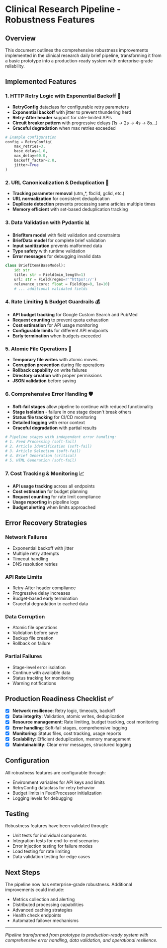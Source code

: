 # Clinical Research Pipeline - Robustness Features

## Overview
This document outlines the comprehensive robustness improvements implemented in the clinical research daily brief pipeline, transforming it from a basic prototype into a production-ready system with enterprise-grade reliability.

## Implemented Features

### 1. HTTP Retry Logic with Exponential Backoff 🔄
- **RetryConfig** dataclass for configurable retry parameters
- **Exponential backoff** with jitter to prevent thundering herd
- **Retry-After header** support for rate-limited APIs
- **Circuit breaker pattern** with progressive delays (1s → 2s → 4s → 8s...)
- **Graceful degradation** when max retries exceeded

```python
# Example configuration
config = RetryConfig(
    max_retries=3,
    base_delay=1.0,
    max_delay=60.0,
    backoff_factor=2.0,
    jitter=True
)
```

### 2. URL Canonicalization & Deduplication 🔗
- **Tracking parameter removal** (utm_*, fbclid, gclid, etc.)
- **URL normalization** for consistent deduplication
- **Duplicate detection** prevents processing same articles multiple times
- **Memory efficient** with set-based deduplication tracking

### 3. Data Validation with Pydantic 📊
- **BriefItem model** with field validation and constraints
- **BriefData model** for complete brief validation
- **Input sanitization** prevents malformed data
- **Type safety** with runtime validation
- **Error messages** for debugging invalid data

```python
class BriefItem(BaseModel):
    id: str
    title: str = Field(min_length=1)
    url: str = Field(regex=r'^https?://')
    relevance_score: float = Field(ge=0, le=10)
    # ... additional validated fields
```

### 4. Rate Limiting & Budget Guardrails 💰
- **API budget tracking** for Google Custom Search and PubMed
- **Request counting** to prevent quota exhaustion  
- **Cost estimation** for API usage monitoring
- **Configurable limits** for different API endpoints
- **Early termination** when budgets exceeded

### 5. Atomic File Operations 💾
- **Temporary file writes** with atomic moves
- **Corruption prevention** during file operations
- **Rollback capability** on write failures
- **Directory creation** with proper permissions
- **JSON validation** before saving

### 6. Comprehensive Error Handling 🛡️
- **Soft-fail stages** allow pipeline to continue with reduced functionality
- **Stage isolation** - failure in one stage doesn't break others
- **Status file tracking** for CI/CD monitoring
- **Detailed logging** with error context
- **Graceful degradation** with partial results

```python
# Pipeline stages with independent error handling:
# 1. Feed Processing (soft-fail)
# 2. Article Identification (soft-fail) 
# 3. Article Selection (soft-fail)
# 4. Brief Generation (critical)
# 5. HTML Generation (soft-fail)
```

### 7. Cost Tracking & Monitoring 📈
- **API usage tracking** across all endpoints
- **Cost estimation** for budget planning
- **Request counting** for rate limit compliance
- **Usage reporting** in pipeline logs
- **Budget alerting** when limits approached

## Error Recovery Strategies

### Network Failures
- Exponential backoff with jitter
- Multiple retry attempts
- Timeout handling
- DNS resolution retries

### API Rate Limits
- Retry-After header compliance
- Progressive delay increases
- Budget-based early termination
- Graceful degradation to cached data

### Data Corruption
- Atomic file operations
- Validation before save
- Backup file creation
- Rollback on failure

### Partial Failures
- Stage-level error isolation
- Continue with available data
- Status tracking for monitoring
- Warning notifications

## Production Readiness Checklist ✅

- [x] **Network resilience**: Retry logic, timeouts, backoff
- [x] **Data integrity**: Validation, atomic writes, deduplication
- [x] **Resource management**: Rate limiting, budget tracking, cost monitoring
- [x] **Error handling**: Soft-fail stages, comprehensive logging
- [x] **Monitoring**: Status files, cost tracking, usage reports
- [x] **Scalability**: Efficient deduplication, memory management
- [x] **Maintainability**: Clear error messages, structured logging

## Configuration

All robustness features are configurable through:
- Environment variables for API keys and limits
- RetryConfig dataclass for retry behavior
- Budget limits in FeedProcessor initialization
- Logging levels for debugging

## Testing

Robustness features have been validated through:
- Unit tests for individual components
- Integration tests for end-to-end scenarios
- Error injection testing for failure modes
- Load testing for rate limiting
- Data validation testing for edge cases

## Next Steps

The pipeline now has enterprise-grade robustness. Additional improvements could include:
- Metrics collection and alerting
- Distributed processing capabilities
- Advanced caching strategies
- Health check endpoints
- Automated failover mechanisms

---

*Pipeline transformed from prototype to production-ready system with comprehensive error handling, data validation, and operational resilience.*
